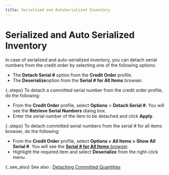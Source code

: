 ```yaml
---
title: Serialized and AutoSerialized Inventory
---
```


# Serialized and Auto Serialized Inventory


In case of serialized and auto-serialized inventory, you can detach  serial numbers from the credit order by selecting one of the following  options:

- The **Detach 
 Serial #** option from the **Credit 
 Order** profile.
- The **Deserialize**option from the **Serial # for All 
 Items** browser.



{:.steps}
To detach a committed serial number from  the credit order profile, do the following:

- From the **Credit Order** profile, select **Options** > **Detach Serial #**. You  will see the **Retrieve Serial Numbers**  dialog box.
- Enter the serial  number of the item to be detached and click **Apply**.



{:.steps}
To detach committed serial numbers from the  serial # for all items browser, do the following:

- From the **Credit Order** profile, select **Options 
 &gt; All Items &gt; Show All Serial #**. You will see the [**Serial # for All Items** browser]({{site.sp_baseurl}}/sales-docs/docs-profile/options/items/serial_browser.html).
- Highlight the  required item and select **Deserialize**  from the right-click menu.



{:.see_also}
See also
: [Detaching  Committed Quantities]({{site.sp_baseurl}}/sales-ret-docs/cos/co-proc/detach-items/detaching_committed_quantities_co.html)
